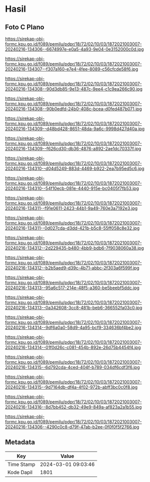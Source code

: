 # Hasil

## Foto C Plano

https://sirekap-obj-formc.kpu.go.id/f089/pemilu/pdpr/18/72/02/10/03/1872021003007-20240216-134306--6674997e-e0a5-4a93-9e04-0e3152000c0d.jpg

https://sirekap-obj-formc.kpu.go.id/f089/pemilu/pdpr/18/72/02/10/03/1872021003007-20240216-134307--f307a160-e7e4-4fee-8089-c56cfcde58f6.jpg

https://sirekap-obj-formc.kpu.go.id/f089/pemilu/pdpr/18/72/02/10/03/1872021003007-20240216-134308--90d3db85-9e13-487c-9ee4-c1c9ea266c90.jpg

https://sirekap-obj-formc.kpu.go.id/f089/pemilu/pdpr/18/72/02/10/03/1872021003007-20240216-134308--90b0edfd-24b0-408c-bcea-d0fed487b071.jpg

https://sirekap-obj-formc.kpu.go.id/f089/pemilu/pdpr/18/72/02/10/03/1872021003007-20240216-134309--d48bd428-8651-48da-9a6c-9998d427d40a.jpg

https://sirekap-obj-formc.kpu.go.id/f089/pemilu/pdpr/18/72/02/10/03/1872021003007-20240216-134309--f626cd30-db36-4876-a892-2ae1dc70337f.jpg

https://sirekap-obj-formc.kpu.go.id/f089/pemilu/pdpr/18/72/02/10/03/1872021003007-20240216-134310--d04d5249-883d-4469-b922-2ea7b95ed5c6.jpg

https://sirekap-obj-formc.kpu.go.id/f089/pemilu/pdpr/18/72/02/10/03/1872021003007-20240216-134310--54f10ecb-081e-4440-915e-bc0405f7fb53.jpg

https://sirekap-obj-formc.kpu.go.id/f089/pemilu/pdpr/18/72/02/10/03/1872021003007-20240216-134311--f91e0611-2423-44b1-9a49-760e3a7192e3.jpg

https://sirekap-obj-formc.kpu.go.id/f089/pemilu/pdpr/18/72/02/10/03/1872021003007-20240216-134311--0d027cda-d3dd-421b-b5c8-55ff058c8e32.jpg

https://sirekap-obj-formc.kpu.go.id/f089/pemilu/pdpr/18/72/02/10/03/1872021003007-20240216-134312--2d229435-b480-4bb9-bdb6-7f9038060a38.jpg

https://sirekap-obj-formc.kpu.go.id/f089/pemilu/pdpr/18/72/02/10/03/1872021003007-20240216-134312--b2b5aed9-d39c-4b71-abbc-2f303a6f599f.jpg

https://sirekap-obj-formc.kpu.go.id/f089/pemilu/pdpr/18/72/02/10/03/1872021003007-20240216-134313--95a6c517-214e-48f5-a360-be5beebf5ddc.jpg

https://sirekap-obj-formc.kpu.go.id/f089/pemilu/pdpr/18/72/02/10/03/1872021003007-20240216-134313--0a342608-3cc8-481b-beb6-366552fa03c0.jpg

https://sirekap-obj-formc.kpu.go.id/f089/pemilu/pdpr/18/72/02/10/03/1872021003007-20240216-134314--9df6a0a0-58d9-4a95-bcf9-334636bf4be2.jpg

https://sirekap-obj-formc.kpu.go.id/f089/pemilu/pdpr/18/72/02/10/03/1872021003007-20240216-134314--01f0d26c-c081-454b-892e-26d75b4454f4.jpg

https://sirekap-obj-formc.kpu.go.id/f089/pemilu/pdpr/18/72/02/10/03/1872021003007-20240216-134315--6d792cda-4ced-404f-b789-034df6cdf3f6.jpg

https://sirekap-obj-formc.kpu.go.id/f089/pemilu/pdpr/18/72/02/10/03/1872021003007-20240216-134315--9d7164db-df4a-4f02-972b-abff3bc0c0f8.jpg

https://sirekap-obj-formc.kpu.go.id/f089/pemilu/pdpr/18/72/02/10/03/1872021003007-20240216-134316--8d7bb452-db32-49e9-849a-af823a2a1b55.jpg

https://sirekap-obj-formc.kpu.go.id/f089/pemilu/pdpr/18/72/02/10/03/1872021003007-20240216-134306--4290c0c8-d79f-47ab-b2ee-0f0f0f5f2766.jpg


## Metadata

| Key        | Value               |
| ---------- | ------------------- |
| Time Stamp | 2024-03-01 09:03:46 |
| Kode Dapil | 1801                |




